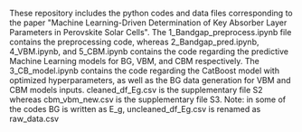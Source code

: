 These repository includes the python codes and data files corresponding to the paper "Machine Learning-Driven Determination of Key Absorber Layer Parameters in Perovskite Solar Cells".
The 1_Bandgap_preprocess.ipynb file contains the preprocessing code, whereas 2_Bandgap_pred.ipynb, 4_VBM.ipynb, and 5_CBM.ipynb contains the code regarding the predictive Machine Learning models for BG, VBM, and CBM respectively.
The 3_CB_model.ipynb contains the code regarding the CatBoost model with optimized hyperparameters, as well as the BG data generation for VBM and CBM models inputs.
cleaned_df_Eg.csv is the supplementary file S2 whereas cbm_vbm_new.csv is the supplementary file S3.
Note: in some of the codes BG is written as E_g, uncleaned_df_Eg.csv is renamed as raw_data.csv
